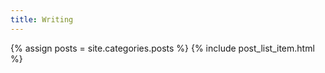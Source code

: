 ```yaml
---
title: Writing
---
```


{% assign posts = site.categories.posts %}
{% include post_list_item.html %}

